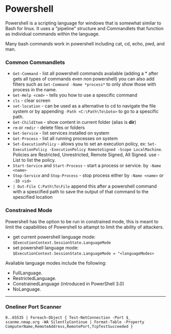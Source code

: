 # Powershell

Powershell is a scripting language for windows that is somewhat similar to Bash for linux. It uses a "pipeline" structure and Commandlets that function as individual commands within the language.

Many bash commands work in powershell including cat, cd, echo, pwd, and man.

### Common Commandlets <a href="#common-commandlets" id="common-commandlets"></a>

* `Get-Command` - list all powershell commands avaliable (adding a \* after gets all types of commands even non powershell) you can also add filters such as `Get-Command -Name *process*` to only show those with process in the name.
* `Get-Help <cmd>` - tells you how to use a spescific command
* `cls` - clear screen
* `set-location` - can be used as a alternative to cd to navigate the file system or by appending `-Path <C:\Path\To\Goto>` to go to a spescific path.
* `Get-ChildItem` - show content in current folder (alias is **dir**)
* `rm` or `rmdir` - delete files or folders
* `Get-Service` - list services installed on system
* `Get-Process` - list all running processes on system
* `Set-ExecutionPolicy` - allows you to set an execution policy, ex: `Set-ExecutionPolicy -ExecutionPolicy RemoteSigned -Scope LocalMachine`. Policies are Restricted, Unrestricted, Remote Signed, All Signed. use -List to list the policy.
* `Start-Service` and `Start-Process` - start a process or service. by `-Name <name>`
* `Stop-Service` and `Stop-Process` - stop process either by `-Name <name>` or `-ID <id>`
* `| Out-File C:Path\To\File` append this after a powershell command with a spescified path to save the output of that command to the spescified location

### Constrained Mode <a href="#constrained-mode" id="constrained-mode"></a>

Powershell has the option to be run in constrained mode, this is meant to limit the capabilities of Powershell to attampt to limit the ability of attackers.

* get current powershell language mode: `$ExecutionContext.SessionState.LanguageMode`
* set powershell language mode: `$ExecutionContext.SessionState.LanguageMode = "<languageModes>`

Avaliable language modes include the following:

* FullLanguage.
* RestrictedLanguage.
* ConstrainedLanguage (introduced in PowerShell 3.0)
* NoLanguage.

***

### Oneliner Port Scanner <a href="#oneliner-port-scanner" id="oneliner-port-scanner"></a>

`0..65535 | Foreach-Object { Test-NetConnection -Port $_ scanme.nmap.org -WA SilentlyContinue | Format-Table -Property ComputerName,RemoteAddress,RemotePort,TcpTestSucceeded }`
